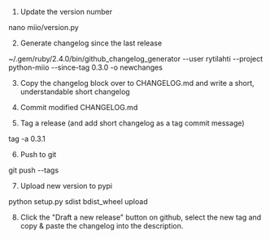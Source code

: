 1. Update the version number

nano miio/version.py

2. Generate changelog since the last release

~/.gem/ruby/2.4.0/bin/github_changelog_generator --user rytilahti --project python-miio --since-tag 0.3.0 -o newchanges

3. Copy the changelog block over to CHANGELOG.md and write a short, understandable short changelog

4. Commit modified CHANGELOG.md

5. Tag a release (and add short changelog as a tag commit message)

tag -a 0.3.1

6. Push to git

git push --tags

7. Upload new version to pypi

python setup.py sdist bdist_wheel upload

8. Click the "Draft a new release" button on github, select the new tag and copy & paste the changelog into the description.
